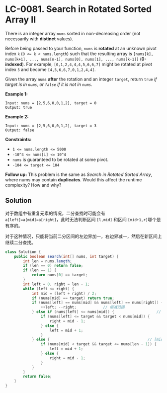 # LC-0081. Search in Rotated Sorted Array II

There is an integer array `nums` sorted in non-decreasing order (not necessarily with **distinct** values).

Before being passed to your function, `nums` is **rotated** at an unknown pivot index `k` (`0 <= k < nums.length`) such that the resulting array is `[nums[k], nums[k+1], ..., nums[n-1], nums[0], nums[1], ..., nums[k-1]]` (**0-indexed**). For example, `[0,1,2,4,4,4,5,6,6,7]` might be rotated at pivot index `5` and become `[4,5,6,6,7,0,1,2,4,4]`.

Given the array `nums` **after** the rotation and an integer `target`, return `true` _if target is in `nums`, or `false` if it is not in `nums`_.

**Example 1:**

```text
Input: nums = [2,5,6,0,0,1,2], target = 0
Output: true
```

**Example 2:**

```text
Input: nums = [2,5,6,0,0,1,2], target = 3
Output: false
```

**Constraints:**

-   `1 <= nums.length <= 5000`
-   `-10^4 <= nums[i] <= 10^4`
-   `nums` is guaranteed to be rotated at some pivot.
-   `-104 <= target <= 104`

**Follow up:** This problem is the same as _Search in Rotated Sorted Array_, where nums may contain **duplicates**. Would this affect the runtime complexity? How and why?

## Solution

对于数组中有重复元素的情况，二分查找时可能会有 `a[left]=a[mid]=a[right]`，此时无法判断区间 `[l,mid]` 和区间 `[mid+1,r]`哪个是有序的。

对于这种情况，只能将当前二分区间的左边界加一，右边界减一，然后在新区间上继续二分查找。

```java
class Solution {
    public boolean search(int[] nums, int target) {
        int len = nums.length;
        if (len == 0) return false;
        if (len == 1) {
            return nums[0] == target;
        }
        int left = 0, right = len - 1;
        while (left <= right) {
            int mid = (left + right) / 2;
            if (nums[mid] == target) return true;
            if (nums[left] == nums[mid] && nums[left] == nums[right]) {
                ++left; --right;			// 缩减范围
            } else if (nums[left] <= nums[mid]) {					// [left, mid - 1]是有序数组
                if (nums[left] <= target && target < nums[mid]) {
                    right = mid - 1;
                } else {
                    left = mid + 1;
                }
            } else {											// [mid, right]是有序数组
                if (nums[mid] < target && target <= nums[len - 1]) {
                    left = mid + 1;
                } else {
                    right = mid - 1;
                }
            }
        }
        return false;
    }
}
```

